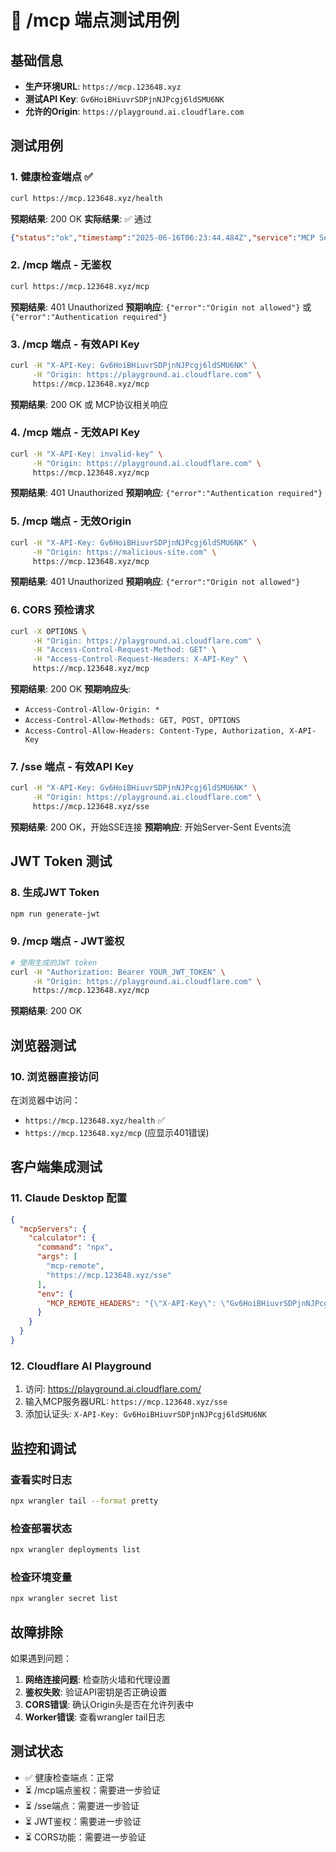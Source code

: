 # 🧪 /mcp 端点测试用例

## 基础信息
- **生产环境URL**: `https://mcp.123648.xyz`
- **测试API Key**: `Gv6HoiBHiuvrSDPjnNJPcgj6ldSMU6NK`
- **允许的Origin**: `https://playground.ai.cloudflare.com`

## 测试用例

### 1. 健康检查端点 ✅
```bash
curl https://mcp.123648.xyz/health
```
**预期结果**: 200 OK
**实际结果**: ✅ 通过
```json
{"status":"ok","timestamp":"2025-06-16T06:23:44.484Z","service":"MCP Server with Auth"}
```

### 2. /mcp 端点 - 无鉴权
```bash
curl https://mcp.123648.xyz/mcp
```
**预期结果**: 401 Unauthorized
**预期响应**: `{"error":"Origin not allowed"}` 或 `{"error":"Authentication required"}`

### 3. /mcp 端点 - 有效API Key
```bash
curl -H "X-API-Key: Gv6HoiBHiuvrSDPjnNJPcgj6ldSMU6NK" \
     -H "Origin: https://playground.ai.cloudflare.com" \
     https://mcp.123648.xyz/mcp
```
**预期结果**: 200 OK 或 MCP协议相关响应

### 4. /mcp 端点 - 无效API Key
```bash
curl -H "X-API-Key: invalid-key" \
     -H "Origin: https://playground.ai.cloudflare.com" \
     https://mcp.123648.xyz/mcp
```
**预期结果**: 401 Unauthorized
**预期响应**: `{"error":"Authentication required"}`

### 5. /mcp 端点 - 无效Origin
```bash
curl -H "X-API-Key: Gv6HoiBHiuvrSDPjnNJPcgj6ldSMU6NK" \
     -H "Origin: https://malicious-site.com" \
     https://mcp.123648.xyz/mcp
```
**预期结果**: 401 Unauthorized
**预期响应**: `{"error":"Origin not allowed"}`

### 6. CORS 预检请求
```bash
curl -X OPTIONS \
     -H "Origin: https://playground.ai.cloudflare.com" \
     -H "Access-Control-Request-Method: GET" \
     -H "Access-Control-Request-Headers: X-API-Key" \
     https://mcp.123648.xyz/mcp
```
**预期结果**: 200 OK
**预期响应头**:
- `Access-Control-Allow-Origin: *`
- `Access-Control-Allow-Methods: GET, POST, OPTIONS`
- `Access-Control-Allow-Headers: Content-Type, Authorization, X-API-Key`

### 7. /sse 端点 - 有效API Key
```bash
curl -H "X-API-Key: Gv6HoiBHiuvrSDPjnNJPcgj6ldSMU6NK" \
     -H "Origin: https://playground.ai.cloudflare.com" \
     https://mcp.123648.xyz/sse
```
**预期结果**: 200 OK，开始SSE连接
**预期响应**: 开始Server-Sent Events流

## JWT Token 测试

### 8. 生成JWT Token
```bash
npm run generate-jwt
```

### 9. /mcp 端点 - JWT鉴权
```bash
# 使用生成的JWT token
curl -H "Authorization: Bearer YOUR_JWT_TOKEN" \
     -H "Origin: https://playground.ai.cloudflare.com" \
     https://mcp.123648.xyz/mcp
```
**预期结果**: 200 OK

## 浏览器测试

### 10. 浏览器直接访问
在浏览器中访问：
- `https://mcp.123648.xyz/health` ✅
- `https://mcp.123648.xyz/mcp` (应显示401错误)

## 客户端集成测试

### 11. Claude Desktop 配置
```json
{
  "mcpServers": {
    "calculator": {
      "command": "npx",
      "args": [
        "mcp-remote",
        "https://mcp.123648.xyz/sse"
      ],
      "env": {
        "MCP_REMOTE_HEADERS": "{\"X-API-Key\": \"Gv6HoiBHiuvrSDPjnNJPcgj6ldSMU6NK\"}"
      }
    }
  }
}
```

### 12. Cloudflare AI Playground
1. 访问: https://playground.ai.cloudflare.com/
2. 输入MCP服务器URL: `https://mcp.123648.xyz/sse`
3. 添加认证头: `X-API-Key: Gv6HoiBHiuvrSDPjnNJPcgj6ldSMU6NK`

## 监控和调试

### 查看实时日志
```bash
npx wrangler tail --format pretty
```

### 检查部署状态
```bash
npx wrangler deployments list
```

### 检查环境变量
```bash
npx wrangler secret list
```

## 故障排除

如果遇到问题：

1. **网络连接问题**: 检查防火墙和代理设置
2. **鉴权失败**: 验证API密钥是否正确设置
3. **CORS错误**: 确认Origin头是否在允许列表中
4. **Worker错误**: 查看wrangler tail日志

## 测试状态

- ✅ 健康检查端点：正常
- ⏳ /mcp端点鉴权：需要进一步验证
- ⏳ /sse端点：需要进一步验证
- ⏳ JWT鉴权：需要进一步验证
- ⏳ CORS功能：需要进一步验证
